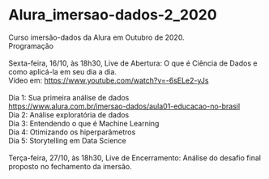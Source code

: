 # Alura_imersao-dados-2_2020
Curso imersão-dados da Alura em Outubro de 2020. <br>
Programação<br>
<br>
Sexta-feira, 16/10, às 18h30, Live de Abertura: O que é Ciência de Dados e como aplicá-la em seu dia a dia. <br>
Vídeo em: https://www.youtube.com/watch?v=-6sELe2-yJs<br>
<br>
Dia 1: Sua primeira análise de dados<br>
https://www.alura.com.br/imersao-dados/aula01-educacao-no-brasil<br>
Dia 2: Análise exploratória de dados<br>
Dia 3: Entendendo o que é Machine Learning<br>
Dia 4: Otimizando os hiperparâmetros<br>
Dia 5: Storytelling em Data Science<br>
<br>
Terça-feira, 27/10, às 18h30, Live de Encerramento: Análise do desafio final proposto no fechamento da imersão. 
